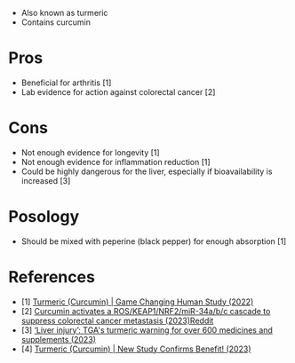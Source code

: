 - Also known as turmeric
- Contains curcumin

# Pros
- Beneficial for arthritis [1]
- Lab evidence for action against colorectal cancer [2]

# Cons
- Not enough evidence for longevity [1]
- Not enough evidence for inflammation reduction [1]
- Could be highly dangerous for the liver, especially if bioavailability is increased [3]

# Posology
- Should be mixed with peperine (black pepper) for enough absorption [1]

# References
- [1] [Turmeric (Curcumin) | Game Changing Human Study (2022)](https://www.youtube.com/watch?v=NtBPo-w5L0g)
- [2] [Curcumin activates a ROS/KEAP1/NRF2/miR-34a/b/c cascade to suppress colorectal cancer metastasis (2023)](https://www.nature.com/articles/s41418-023-01178-1)[Reddit](https://www.reddit.com/r/science/comments/13s46yq/curcumin_found_to_activate_colon_cancer_tumor/)
- [3] [‘Liver injury’: TGA's turmeric warning for over 600 medicines and supplements (2023)](https://7news.com.au/news/public-health/liver-injury-tgas-turmeric-warning-for-over-600-medicines-and-supplements-c-11606983)
- [4] [Turmeric (Curcumin) | New Study Confirms Benefit! (2023)](https://www.youtube.com/watch?v=rntf8VM9nAM)